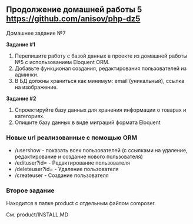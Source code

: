 ## Продолжение домашней работы 5 https://github.com/anisov/php-dz5
Домашнее задание №7

**Задание #1**
1. Перепишите работу с базой данных в проекте из домашней работы №5 с
использованием Eloquent ORM.
2. Добавьте функционал создания, редактирования пользователей из админки.
3. В БД должны храниться как минимум: email (уникальный), ссылка на
изображение.

**Задание #2**
1. Спроектируйте базу данных для хранения информации о товарах и категориях.
2. Опишите базу данных в виде миграций формата Eloquent

### Новые url реализованные с помощью ORM
* /usershow  - показать всех пользователей (с ссылками на удаление, редактирование и создание нового пользователя)
* /edituser?id= - Редактирование пользователя
* /deleteuser?id= - Удаление пользователя
* /createuser - Создание пользователя

### Второе задание

Находится в папке product c отдельным файлом composer. 

См. product/INSTALL.MD